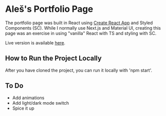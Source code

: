 # Aleš's Portfolio Page

The portfolio page was built in React using [Create React App](https://github.com/facebook/create-react-app) and Styled Components (SC). While I normally use Next.js and Material UI, creating this page was an exercise in using "vanilla" React with TS and styling with SC.

Live version is available [here](https://aleszorc.github.io/portfolio/).

## How to Run the Project Locally

After you have cloned the project, you can run it locally with 'npm start'.

## To Do

- Add animations
- Add light/dark mode switch
- Spice it up
